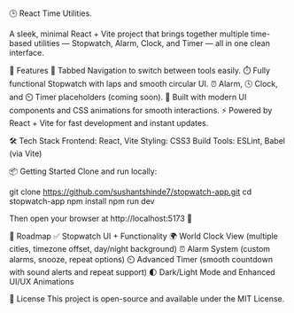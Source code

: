 🕒 React Time Utilities.

A sleek, minimal React + Vite project that brings together multiple time-based utilities — Stopwatch, Alarm, Clock, and Timer — all in one clean interface.

🚀 Features
🧭 Tabbed Navigation to switch between tools easily.
⏱️ Fully functional Stopwatch with laps and smooth circular UI.
⏰ Alarm, 🕓 Clock, and ⏲️ Timer placeholders (coming soon).
💅 Built with modern UI components and CSS animations for smooth interactions.
⚡ Powered by React + Vite for fast development and instant updates.

🛠️ Tech Stack
Frontend: React, Vite
Styling: CSS3
Build Tools: ESLint, Babel (via Vite)

📦 Getting Started
Clone and run locally:

git clone https://github.com/sushantshinde7/stopwatch-app.git
cd stopwatch-app
npm install
npm run dev

Then open your browser at http://localhost:5173 🚀

🧩 Roadmap
✅ Stopwatch UI + Functionality
🌍 World Clock View (multiple cities, timezone offset, day/night background)
⏰ Alarm System (custom alarms, snooze, repeat options)
⏲️ Advanced Timer (smooth countdown with sound alerts and repeat support)
🌓 Dark/Light Mode and Enhanced UI/UX Animations

📄 License
This project is open-source and available under the MIT License.
